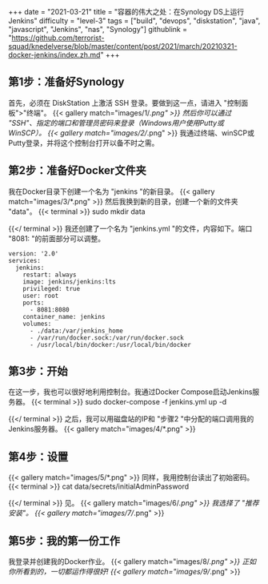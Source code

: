 +++
date = "2021-03-21"
title = "容器的伟大之处：在Synology DS上运行Jenkins"
difficulty = "level-3"
tags = ["build", "devops", "diskstation", "java", "javascript", "Jenkins", "nas", "Synology"]
githublink = "https://github.com/terrorist-squad/knedelverse/blob/master/content/post/2021/march/20210321-docker-jenkins/index.zh.md"
+++

## 第1步：准备好Synology
首先，必须在 DiskStation 上激活 SSH 登录。要做到这一点，请进入 "控制面板">"终端"。
{{< gallery match="images/1/*.png" >}}
然后你可以通过 "SSH"、指定的端口和管理员密码来登录（Windows用户使用Putty或WinSCP）。
{{< gallery match="images/2/*.png" >}}
我通过终端、winSCP或Putty登录，并将这个控制台打开以备不时之需。
## 第2步：准备好Docker文件夹
我在Docker目录下创建一个名为 "jenkins "的新目录。
{{< gallery match="images/3/*.png" >}}
然后我换到新的目录，创建一个新的文件夹 "data"。
{{< terminal >}}
sudo mkdir data

{{</ terminal >}}
我还创建了一个名为 "jenkins.yml "的文件，内容如下。端口 "8081: "的前面部分可以调整。
```
version: '2.0'
services:
  jenkins:
    restart: always
    image: jenkins/jenkins:lts
    privileged: true
    user: root
    ports:
      - 8081:8080
    container_name: jenkins
    volumes:
      - ./data:/var/jenkins_home
      - /var/run/docker.sock:/var/run/docker.sock
      - /usr/local/bin/docker:/usr/local/bin/docker

```

## 第3步：开始
在这一步，我也可以很好地利用控制台。我通过Docker Compose启动Jenkins服务器。
{{< terminal >}}
sudo docker-compose -f jenkins.yml up -d

{{</ terminal >}}
之后，我可以用磁盘站的IP和 "步骤2 "中分配的端口调用我的Jenkins服务器。
{{< gallery match="images/4/*.png" >}}

## 第4步：设置

{{< gallery match="images/5/*.png" >}}
同样，我用控制台读出了初始密码。
{{< terminal >}}
cat data/secrets/initialAdminPassword

{{</ terminal >}}
见。
{{< gallery match="images/6/*.png" >}}
我选择了 "推荐安装"。
{{< gallery match="images/7/*.png" >}}

## 第5步：我的第一份工作
我登录并创建我的Docker作业。
{{< gallery match="images/8/*.png" >}}
正如你所看到的，一切都运作得很好!
{{< gallery match="images/9/*.png" >}}